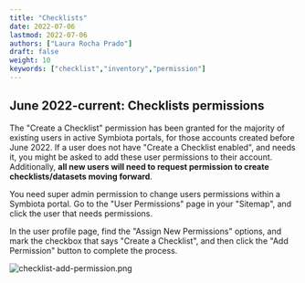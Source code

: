 ```yaml
---
title: "Checklists"
date: 2022-07-06
lastmod: 2022-07-06
authors: ["Laura Rocha Prado"]
draft: false
weight: 10
keywords: ["checklist","inventory","permission"]
---
```


## June 2022-current: Checklists permissions

The "Create a Checklist" permission has been granted for the majority of existing users in active Symbiota portals, for those accounts created before June 2022. If a user does not have "Create a Checklist enabled", and needs it, you might be asked to add these user permissions to their account. Additionally, **all new users will need to request permission to create checklists/datasets moving forward**.

You need super admin permission to change users permissions within a Symbiota portal. Go to the "User Permissions" page in your "Sitemap", and click the user that needs permissions.

In the user profile page, find the "Assign New Permissions" options, and mark the checkbox that says "Create a Checklist", and then click the "Add Permission" button to complete the process.

![checklist-add-permission.png](/symbiota-docs/images/checklist-add-permission.png)